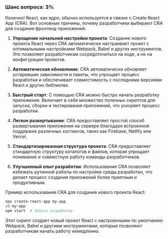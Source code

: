 ### Шанс вопроса: 3%

Конечно! React, как ядро, обычно используется в связке с Create React App (CRA). Вот основные причины, почему разработчики выбирают CRA для создания фронтенд-приложений:

1. **Упрощение начальной настройки проекта**: Создание нового проекта React через CRA автоматически настраивает проект с оптимальными настройками Webpack, Babel и других инструментов. Это позволяет разработчикам сосредоточиться на коде, а не на конфигурации проектов.

2. **Автоматическая обновление**: CRA автоматически обновляет устаревшие зависимости и пакеты, что упрощает процесс разработки и обеспечивает совместимость с последними версиями React и других библиотек.

3. **Быстрый старт**: С помощью CRA можно быстро начать разработку приложения. Включает в себя множество полезных скриптов для запуска, сборки и тестирования приложений, что ускоряет процесс разработки.

4. **Легкое развертывание**: CRA предоставляет простой способ развертывания приложения на сервере благодаря встроенной поддержке различных хостингов, таких как Firebase, Netlify или Vercel.

5. **Стандартизированная структура проекта**: CRA предоставляет стандартную структуру каталогов и файлов, которая упрощает понимание и совместную работу команды разработчиков.

6. **Улучшенный опыт разработки**: Использование CRA позволяет избежать рутинной работы по настройке среды разработки, что делает процесс создания приложений более приятным и продуктивным.

Пример использования CRA для создания нового проекта React:

```bash
npx create-react-app my-app
cd my-app
npm start  # Запуск разработки
```

Этот скрипт создает новый проект React с настроенными по умолчанию Webpack, Babel и другими инструментами, которые позволяют разработчикам начать работу немедленно.